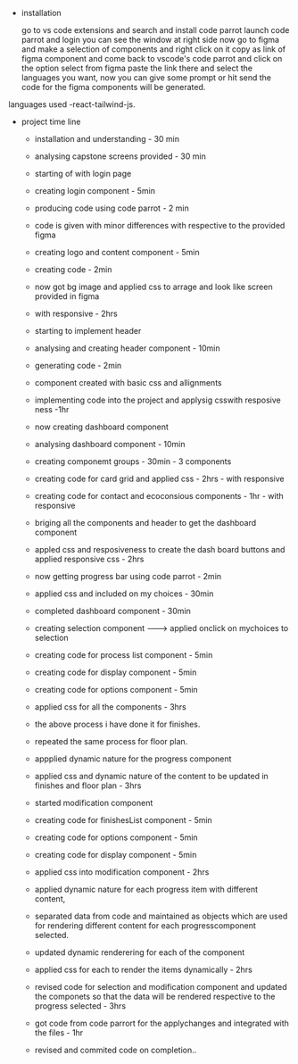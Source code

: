- installation

  go to vs code extensions and search and install code parrot
  launch code parrot and login you can see the window at right side
  now go to figma and make a selection of components and right click on it
  copy as link of figma component
  and come back to vscode's code parrot and click on the option select from figma
  paste the link there and select the languages you want, now you can give some prompt or hit send
  the code for the figma components will be generated.

languages used -react-tailwind-js.

- project time line

  - installation and understanding - 30 min
  - analysing capstone screens provided - 30 min

  - starting of with login page
  - creating login component - 5min
  - producing code using code parrot - 2 min
  - code is given with minor differences with respective to the provided figma
  - creating logo and content component - 5min
  - creating code - 2min
  - now got bg image and applied css to arrage and look like screen provided in figma
  - with responsive - 2hrs

  - starting to implement header
  - analysing and creating header component - 10min
  - generating code - 2min
  - component created with basic css and allignments
  - implementing code into the project and applysig csswith resposive ness -1hr

  - now creating dashboard component
  - analysing dashboard component - 10min
  - creating componemt groups - 30min - 3 components
  - creating code for card grid and applied css - 2hrs - with responsive
  - creating code for contact and ecoconsious components - 1hr - with responsive
  - briging all the components and header to get the dashboard component
  - appled css and resposiveness to create the dash board buttons and applied responsive css - 2hrs

  - now getting progress bar using code parrot - 2min
  - applied css and included on my choices - 30min
  - completed dashboard component - 30min

  - creating selection component ---> applied onclick on mychoices to selection
  - creating code for process list component - 5min
  - creating code for display component - 5min
  - creating code for options component - 5min
  - applied css for all the components - 3hrs

  - the above process i have done it for finishes.

  - repeated the same process for floor plan.
  - appplied dynamic nature for the progress component
  - applied css and dynamic nature of the content to be updated in finishes and floor plan - 3hrs

  - started modification component
  - creating code for finishesList component - 5min
  - creating code for options component - 5min
  - creating code for display component - 5min
  - applied css into modification component - 2hrs

  - applied dynamic nature for each progress item with different content,
  - separated data from code and maintained as objects which are used for rendering
    different content for each progresscomponent selected.
  - updated dynamic renderering for each of the component
  - applied css for each to render the items dynamically - 2hrs

  - revised code for selection and modification component and updated the componets
    so that the data will be rendered respective to the progress selected - 3hrs

  - got code from code parrort for the applychanges and integrated with the files - 1hr

  - revised and commited code on completion..
